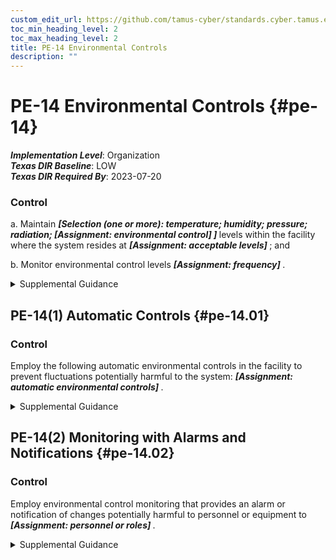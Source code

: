 ```yaml
---
custom_edit_url: https://github.com/tamus-cyber/standards.cyber.tamus.edu/tree/main/static/content/tamus.edu/TAMUS_profile.xml
toc_min_heading_level: 2
toc_max_heading_level: 2
title: PE-14 Environmental Controls
description: ""
---
```


# PE-14 Environmental Controls {#pe-14}

_**Implementation Level**_: Organization\
_**Texas DIR Baseline**_: LOW\
_**Texas DIR Required By**_: 2023-07-20

### Control

a. Maintain <strong>                     <em>[Selection (one or more): temperature; humidity; pressure; radiation;                   <strong>                           <em>[Assignment: environmental control]</em>                        </strong>               ]</em>                  </strong> levels within the facility where the system resides at <strong>                     <em>[Assignment: acceptable levels]</em>                  </strong> ; and

b. Monitor environmental control levels <strong>                     <em>[Assignment: frequency]</em>                  </strong>.

<details>
  <summary>Supplemental Guidance</summary>

The provision of environmental controls applies primarily to organizational facilities that contain concentrations of system resources (e.g., data centers, mainframe computer rooms, and server rooms). Insufficient environmental controls, especially in very harsh environments, can have a significant adverse impact on the availability of systems and system components that are needed to support organizational mission and business functions.

</details>

## PE-14(1) Automatic Controls {#pe-14.01}

### Control

Employ the following automatic environmental controls in the facility to prevent fluctuations potentially harmful to the system: <strong>                     <em>[Assignment: automatic environmental controls]</em>                  </strong>.

<details>
  <summary>Supplemental Guidance</summary>

The implementation of automatic environmental controls provides an immediate response to environmental conditions that can damage, degrade, or destroy organizational systems or systems components.

</details>

## PE-14(2) Monitoring with Alarms and Notifications {#pe-14.02}

### Control

Employ environmental control monitoring that provides an alarm or notification of changes potentially harmful to personnel or equipment to <strong>                     <em>[Assignment: personnel or roles]</em>                  </strong>.

<details>
  <summary>Supplemental Guidance</summary>

The alarm or notification may be an audible alarm or a visual message in real time to personnel or roles defined by the organization. Such alarms and notifications can help minimize harm to individuals and damage to organizational assets by facilitating a timely incident response.

</details>

